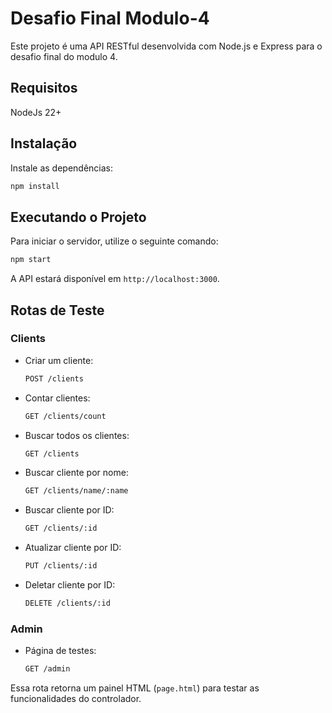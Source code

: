 # Desafio Final Modulo-4

Este projeto é uma API RESTful desenvolvida com Node.js e Express para o desafio final do modulo 4.

## Requisitos

NodeJs 22+

## Instalação

Instale as dependências:

```sh
npm install
```

## Executando o Projeto

Para iniciar o servidor, utilize o seguinte comando:

```sh
npm start
```

A API estará disponível em `http://localhost:3000`.

## Rotas de Teste

### Clients

- Criar um cliente:
  ```sh
  POST /clients
  ```
- Contar clientes:
  ```sh
  GET /clients/count
  ```
- Buscar todos os clientes:
  ```sh
  GET /clients
  ```
- Buscar cliente por nome:
  ```sh
  GET /clients/name/:name
  ```
- Buscar cliente por ID:
  ```sh
  GET /clients/:id
  ```
- Atualizar cliente por ID:
  ```sh
  PUT /clients/:id
  ```
- Deletar cliente por ID:
  ```sh
  DELETE /clients/:id
  ```

### Admin

- Página de testes:
  ```sh
  GET /admin
  ```

Essa rota retorna um painel HTML (`page.html`) para testar as funcionalidades do controlador.
